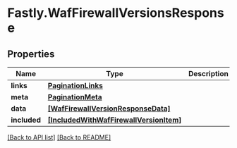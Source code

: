 # Fastly.WafFirewallVersionsResponse

## Properties

Name | Type | Description | Notes
------------ | ------------- | ------------- | -------------
**links** | [**PaginationLinks**](PaginationLinks.md) |  | [optional] 
**meta** | [**PaginationMeta**](PaginationMeta.md) |  | [optional] 
**data** | [**[WafFirewallVersionResponseData]**](WafFirewallVersionResponseData.md) |  | [optional] 
**included** | [**[IncludedWithWafFirewallVersionItem]**](IncludedWithWafFirewallVersionItem.md) |  | [optional] 


[[Back to API list]](../../README.md#endpoints) [[Back to README]](../../README.md)
